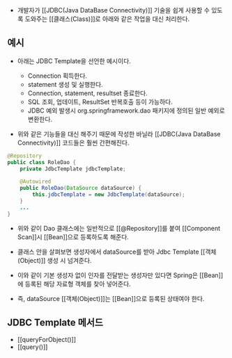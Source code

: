 - 개발자가 [[JDBC(Java DataBase Connectivity)]] 기술을 쉽게 사용할 수 있도록 도와주는 [[클래스(Class)]]로 아래와 같은 작업을 대신 처리한다.

## 예시

- 아래는 JDBC Template을 선언한 예시이다.
	- Connection 획득한다.
	- statement 생성 및 실행한다.
	- Connection, statement, resultset 종료한다.
	- SQL 조회, 업데이트, ResultSet 반복호출 등이 가능하다.
	- JDBC 예외 발생시 org.springframework.dao 패키지에 정의된 일반 예외로 변환한다.

- 위와 같은 기능들을 대신 해주기 때문에 작성한 바닐라 [[JDBC(Java DataBase Connectivity)]] 코드들은 훨씬 간편해진다. 

```java
@Repository
public class RoleDao {
    private JdbcTemplate jdbcTemplate;
	
    @Autowired
    public RoleDao(DataSource dataSource) {
        this.jdbcTemplate = new JdbcTemplate(dataSource);
    }
    ...
}
```

- 위와 같이 Dao 클래스에는 일반적으로 [[@Repository]]를 붙여 [[Component Scan]]시 [[Bean]]으로 등록하도록 해준다.
- 클래스 안을 살펴보면 생성자에서 dataSource를 받아 Jdbc Template [[객체(Object)]] 생성 시 넘겨준다.

- 이와 같이 기본 생성자 없이 인자를 전달받는 생성자만 있다면 Spring은 [[Bean]]에 등록된 해당 자료형 객체를 찾아 넣어준다.
- 즉, dataSource [[객체(Object)]]는 [[Bean]]으로 등록된 상태여야 한다.

## JDBC Template 메서드

- [[queryForObject()]]
- [[query()]]
